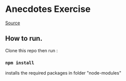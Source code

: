 # Anecdotes Exercise

[Source](https://fullstackopen.com/en/part1/a_more_complex_state_debugging_react_apps#exercises-1-6-1-14)

## How to run.
Clone this repo then run : 
### `npm install` 
installs the required packages in folder "node-modules"
